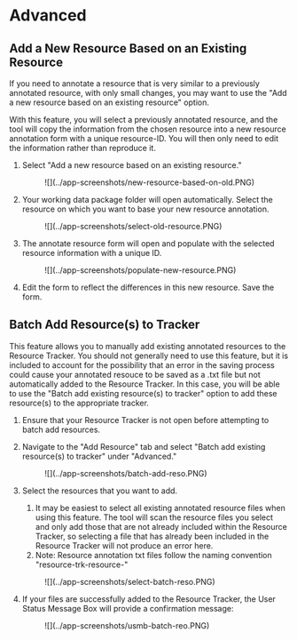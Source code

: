 # Advanced

## Add a New Resource Based on an Existing Resource

If you need to annotate a resource that is very similar to a previously annotated resource, with only small changes, you may want to use the "Add a new resource based on an existing resource" option. 

With this feature, you will select a previously annotated resource, and the tool will copy the information from the chosen resource into a new resource annotation form with a unique resource-ID. You will then only need to edit the information rather than reproduce it.

1. Select "Add a new resource based on an existing resource."

    <figure markdown>
        ![](../app-screenshots/new-resource-based-on-old.PNG)
        <figcaption></figcaption>
    </figure>

2. Your working data package folder will open automatically. Select the resource on which you want to base your new resource annotation. 

    <figure markdown>
        ![](../app-screenshots/select-old-resource.PNG)
        <figcaption></figcaption>
    </figure>

3. The annotate resource form will open and populate with the selected resource information with a unique ID.

    <figure markdown>
        ![](../app-screenshots/populate-new-resource.PNG)
        <figcaption></figcaption>
    </figure>

4. Edit the form to reflect the differences in this new resource. Save the form.

## Batch Add Resource(s) to Tracker

This feature allows you to manually add existing annotated resources to the Resource Tracker. You should not generally need to use this feature, but it is included to account for the possibility that an error in the saving process could cause your annotated resouce to be saved as a .txt file but not automatically added to the Resource Tracker. In this case, you will be able to use the "Batch add existing resource(s) to tracker" option to add these resource(s) to the appropriate tracker.

1. Ensure that your Resource Tracker is not open before attempting to batch add resources.
2. Navigate to the "Add Resource" tab and select "Batch add existing resource(s) to tracker" under "Advanced."

    <figure markdown>
        ![](../app-screenshots/batch-add-reso.PNG)
        <figcaption></figcaption>
     </figure>

3. Select the resources that you want to add.
    1. It may be easiest to select all existing annotated resource files when using this feature. The tool will scan the resource files you select and only add those that are not already included within the Resource Tracker, so selecting a file that has already been included in the Resource Tracker will not produce an error here.
    2. Note: Resource annotation txt files follow the naming convention "resource-trk-resource-"

    <figure markdown>
        ![](../app-screenshots/select-batch-reso.PNG)
        <figcaption></figcaption>
     </figure>

4. If your files are successfully added to the Resource Tracker, the User Status Message Box will provide a confirmation message:

    <figure markdown>
        ![](../app-screenshots/usmb-batch-reo.PNG)
        <figcaption></figcaption>
     </figure>
